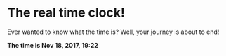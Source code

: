 # The real time clock!

Ever wanted to know what the time is? Well, your journey is about to end!

**The time is Nov 18, 2017, 19:22**